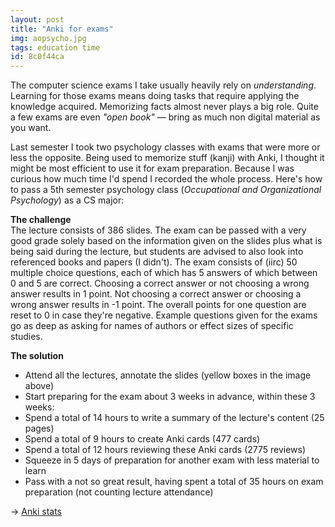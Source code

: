 ```yaml
---
layout: post
title: "Anki for exams"
img: aopsycho.jpg
tags: education time
id: 8c0f44ca
---
```


The computer science exams I take usually heavily rely on *understanding*. Learning for those exams means doing tasks that require applying the knowledge acquired. Memorizing facts almost never plays a big role. Quite a few exams are even *"open book"* — bring as much non digital material as you want.

Last semester I took two psychology classes with exams that were more or less the opposite. Being used to memorize stuff (kanji) with Anki, I thought it might be most efficient to use it for exam preparation. Because I was curious how much time I'd spend I recorded the whole process. Here's how to pass a 5th semester psychology class (*Occupational and Organizational Psychology*) as a CS major:

**The challenge**  
The lecture consists of 386 slides. The exam can be passed with a very good grade solely based on the information given on the slides plus what is being said during the lecture, but students are advised to also look into referenced books and papers (I didn't). The exam consists of (iirc) 50 multiple choice questions, each of which has 5 answers of which between 0 and 5 are correct. Choosing a correct answer or not choosing a wrong answer results in 1 point. Not choosing a correct answer or choosing a wrong answer results in -1 point. The overall points for one question are reset to 0 in case they're negative. Example questions given for the exams go as deep as asking for names of authors or effect sizes of specific studies.

**The solution**  

* Attend all the lectures, annotate the slides (yellow boxes in the image above)
* Start preparing for the exam about 3 weeks in advance, within these 3 weeks:
* Spend a total of 14 hours to write a summary of the lecture's content (25 pages)
* Spend a total of 9 hours to create Anki cards (477 cards)
* Spend a total of 12 hours reviewing these Anki cards (2775 reviews)
* Squeeze in 5 days of preparation for another exam with less material to learn
* Pass with a <span title="2.7">not so great result</span>, having spent a total of 35 hours on exam preparation (not counting lecture attendance)

→ [Anki stats](static/img/blog/anki-stats-aopsycho_2017-02-16.png)